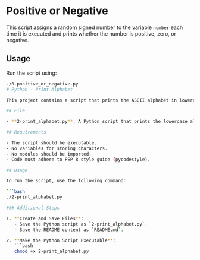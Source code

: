 # Positive or Negative

This script assigns a random signed number to the variable `number` each time it is executed and prints whether the number is positive, zero, or negative.

## Usage

Run the script using:

```bash
./0-positive_or_negative.py
# Python - Print Alphabet

This project contains a script that prints the ASCII alphabet in lowercase, using only one loop and no additional variables. The script adheres to specific constraints such as avoiding the use of `.format()` and not importing any modules.

## File

- **2-print_alphabet.py**: A Python script that prints the lowercase alphabet from 'a' to 'z' on one line without a trailing newline.

## Requirements

- The script should be executable.
- No variables for storing characters.
- No modules should be imported.
- Code must adhere to PEP 8 style guide (pycodestyle).

## Usage

To run the script, use the following command:

```bash
./2-print_alphabet.py

### Additional Steps

1. **Create and Save Files**:
   - Save the Python script as `2-print_alphabet.py`.
   - Save the README content as `README.md`.

2. **Make the Python Script Executable**:
   ```bash
   chmod +x 2-print_alphabet.py
